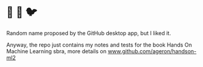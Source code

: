 # 🍺 🐙 🐦	

Random name proposed by the GitHub desktop app, but I liked it.

Anyway, the repo just contains my notes and tests for the book Hands On Machine Learning sbra, more details on
www.github.com/ageron/handson-ml2
